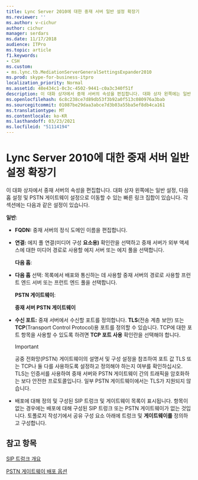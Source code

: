 ```yaml
---
title: Lync Server 2010에 대한 중재 서버 일반 설정 확장기
ms.reviewer: ''
ms.author: v-cichur
author: cichur
manager: serdars
ms.date: 11/17/2018
audience: ITPro
ms.topic: article
f1.keywords:
- CSH
ms.custom:
- ms.lync.tb.MediationServerGeneralSettingsExpander2010
ms.prod: skype-for-business-itpro
localization_priority: Normal
ms.assetid: 48e434c1-0c3c-4502-9441-c0a3c340f51f
description: 이 대화 상자에서 중재 서버의 속성을 편집합니다. 대화 상자 왼쪽에는 일반 설정, 다음 홉 설정 및 PSTN 게이트웨이 설정으로 이동할 수 있는 빠른 링크 집합이 있습니다. 각 섹션에는 다음과 같은 설정이 있습니다.
ms.openlocfilehash: 6c8c238ce7d89db53f3b92a0f513c080976a3bab
ms.sourcegitcommit: 01087be29daa3abce7d3b03a55ba5ef8db4ca161
ms.translationtype: MT
ms.contentlocale: ko-KR
ms.lasthandoff: 03/23/2021
ms.locfileid: "51114194"
---
```

# <a name="mediation-server-general-settings-expander-for-lync-server-2010"></a>Lync Server 2010에 대한 중재 서버 일반 설정 확장기

이 대화 상자에서 중재 서버의 속성을 편집합니다. 대화 상자 왼쪽에는 일반 설정, 다음 홉 설정 및 PSTN 게이트웨이 설정으로 이동할 수 있는 빠른 링크 집합이 있습니다. 각 섹션에는 다음과 같은 설정이 있습니다.

 **일반**:

- **FQDN:** 중재 서버의 정식 도메인 이름을 편집합니다.

- **연결:** 에지 풀 연결(미디어 구성 **요소용)** 확인란을 선택하고 중재 서버가 외부 액세스에 대한 미디어 경로로 사용할 에지 서버 또는 에지 풀을 선택합니다.

  **다음 홉**:

- **다음 홉** 선택: 목록에서 배포와 통신하는 데 사용할 중재 서버의 경로로 사용할 프런트 엔드 서버 또는 프런트 엔드 풀을 선택합니다.

  **PSTN 게이트웨이**:

  **중재 서버 PSTN 게이트웨이**

- **수신 포트:** 중재 서버에서 수신할 포트를 정의합니다. **TLS**(전송 계층 보안) 또는 **TCP**(Transport Control Protocol)용 포트를 정의할 수 있습니다. TCP에 대한 포트 항목을 사용할 수 있도록 하려면 **TCP 포트 사용** 확인란을 선택해야 합니다.

    > [!IMPORTANT]
    > 공중 전화망(PSTN) 게이트웨이의 설명서 및 구성 설정을 참조하여 포트 값 TLS 또는 TCP나 둘 다를 사용하도록 설정하고 정의해야 하는지 여부를 확인하십시오. TLS는 인증서를 사용하여 중재 서버와 PSTN 게이트웨이 간의 트래픽을 암호화하는 보다 안전한 프로토콜입니다. 일부 PSTN 게이트웨이에서는 TLS가 지원되지 않습니다.

- 배포에 대해 정의 및 구성된 SIP 트렁크 및 게이트웨이 목록이 표시됩니다. 항목이 없는 경우에는 배포에 대해 구성된 SIP 트렁크 또는 PSTN 게이트웨이가 없는 것입니다. 토폴로지 작성기에서 공유 구성 요소 아래에 트렁크 및 **게이트웨이를** 정의하고 구성합니다.

## <a name="see-also"></a>참고 항목

[SIP 트렁크 개요](/previous-versions/office/lync-server-2013/lync-server-2013-overview-of-sip-trunking)

[PSTN 게이트웨이 배포 옵션](/previous-versions/office/lync-server-2013/lync-server-2013-pstn-gateway-deployment-options)